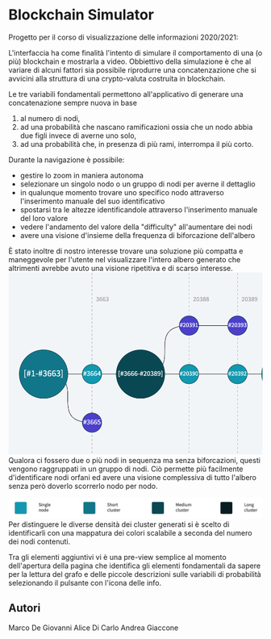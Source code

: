 # Blockchain Simulator
Progetto per il corso di visualizzazione delle informazioni 2020/2021:




L'interfaccia ha come finalità l'intento di simulare il comportamento di una (o più) blockchain e mostrarla a video.
Obbiettivo della simulazione è che al variare di alcuni fattori sia possibile riprodurre una concatenzazione che si avvicini alla struttura di una crypto-valuta costruita in blockchain.

Le tre variabili fondamentali permettono all'applicativo di generare una concatenazione sempre nuova in base 

1) al numero di nodi,
2) ad una probabilità che nascano ramificazioni ossia che un nodo abbia due figli invece di averne uno solo,
3) ad una probabilità che, in presenza di più rami, interrompa il più corto.

Durante la navigazione è possibile:
- gestire lo zoom in maniera autonoma
- selezionare un singolo nodo o un gruppo di nodi per averne il dettaglio
- in qualunque momento trovare uno specifico nodo attraverso l'inserimento manuale del suo identificativo
- spostarsi tra le altezze identificandole attraverso l'inserimento manuale del loro valore
- vedere l'andamento del valore della "difficulty" all'aumentare dei nodi 
- avere una visione d'insieme della frequenza di biforcazione dell'albero


È stato inoltre di nostro interesse trovare una soluzione più compatta e maneggevole per l'utente nel visualizzare l'intero albero generato che altrimenti avrebbe avuto una visione ripetitiva e di scarso interesse. 
![alt text](/images/graph.png)
Qualora ci fossero due o più nodi in sequenza ma senza biforcazioni, questi vengono raggruppati in un gruppo di nodi. 
Ciò permette più facilmente d'identificare nodi orfani ed avere una visione complessiva di tutto l'albero senza però doverlo scorrerlo nodo per nodo.

![alt text](/images/mappatura.png)
Per distinguere le diverse densità dei cluster generati si è scelto di identificarli con una mappatura dei colori scalabile a seconda del numero dei nodi contenuti.



Tra gli elementi aggiuntivi vi è una pre-view semplice al momento dell'apertura della pagina che identifica gli elementi fondamentali da sapere per la lettura del grafo e delle piccole descrizioni sulle variabili di probabilità selezionando il pulsante con l'icona delle info.


## Autori
Marco De Giovanni 
Alice Di Carlo
Andrea Giaccone